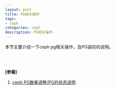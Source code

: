 ```yaml
---
layout: post
title: PG相关操作
tags:
- ceph
categories: ceph
description: PG相关操作
---
```




本节主要介绍一下ceph pg相关操作，及PG装的的说明。

<!-- more -->




<br />
<br />

**[参看]**

1. [ceph PG数量调整/PG的状态说明](https://www.cnblogs.com/kuku0223/p/8214412.html)

<br />
<br />
<br />

